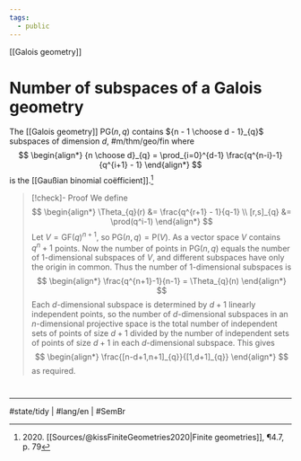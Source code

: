 ```yaml
---
tags:
  - public
---
```

[[Galois geometry]]
# Number of subspaces of a Galois geometry

The [[Galois geometry]] $\mathrm{PG}(n,q)$ contains ${n - 1 \choose d - 1}_{q}$ subspaces of dimension $d$, #m/thm/geo/fin 
where
$$
\begin{align*}
{n \choose d}_{q} = \prod_{i=0}^{d-1} \frac{q^{n-i}-1}{q^{i+1} - 1}
\end{align*}
$$
is the [[Gaußian binomial coëfficient]].[^2020]


[^2020]: 2020\. [[Sources/@kissFiniteGeometries2020|Finite geometries]], ¶4.7, p. 79

> [!check]- Proof
> We define
> $$
> \begin{align*}
> \Theta_{q}(r) &= \frac{q^{r+1} - 1}{q-1} \\
> [r,s]_{q} &= \prod(q^i-1)
> \end{align*}
> $$
> Let $V = \mathrm{GF}(q)^{n+1}$, so $\mathrm{PG}(n,q) = \mathrm{P}(V)$.
> As a vector space $V$ contains $q^n+1$ points.
> Now the number of points in $\mathrm{PG}(n,q)$ equals the number of 1-dimensional subspaces of $V$,
> and different subspaces have only the origin in common.
> Thus the number of 1-dimensional subspaces is
> $$
> \begin{align*}
> \frac{q^{n+1}-1}{n-1} = \Theta_{q}(n)
> \end{align*}
> $$
> Each $d$-dimensional subspace is determined by $d+1$ linearly independent points,
> so the number of $d$-dimensional subspaces in an $n$-dimensional projective space is the total number of independent sets of points of size $d+1$ divided by the number of independent sets of points of size $d+1$ in each $d$-dimensional subspace.
> This gives
> $$
> \begin{align*}
> \frac{[n-d+1,n+1]_{q}}{[1,d+1]_{q}}
> \end{align*}
> $$
> as required.
> <span class="QED"/>

#
---
#state/tidy | #lang/en | #SemBr
